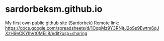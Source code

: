 # sardorbeksm.github.io
My first own public github site (Sardorbek)
Remote link: https://docs.google.com/spreadsheets/d/1OqpMz9Y3RNjtJ2oSs9Ewtm6qJXzH9eCKYIhVt0MEil8/edit?usp=sharing
